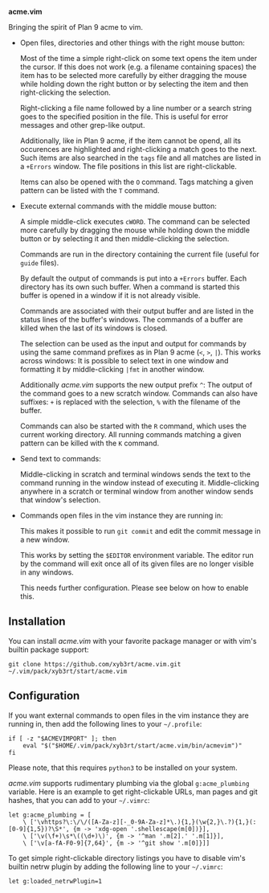 **acme.vim**

Bringing the spirit of Plan 9 acme to vim.

* Open files, directories and other things with the right mouse button:

	Most of the time a simple right-click on some text opens the item under
	the cursor. If this does not work (e.g. a filename containing spaces)
	the item has to be selected more carefully by either dragging the mouse
	while holding down the right button or by selecting the item and then
	right-clicking the selection.

	Right-clicking a file name followed by a line number or a search string
	goes to the specified position in the file. This is useful for error
	messages and other grep-like output.

	Additionally, like in Plan 9 acme, if the item cannot be opend, all its
	occurences are highlighted and right-clicking a match goes to the next.
	Such items are also searched in the `tags` file and all matches are
	listed in a `+Errors` window. The file positions in this list are
	right-clickable.

	Items can also be opened with the `O` command. Tags matching a given
	pattern can be listed with the `T` command.

* Execute external commands with the middle mouse button:

	A simple middle-click executes `cWORD`. The command can be selected
	more carefully by dragging the mouse while holding down the middle
	button or by selecting it and then middle-clicking the selection.

	Commands are run in the directory containing the current file (useful
	for `guide` files).

	By default the output of commands is put into a `+Errors` buffer.
	Each directory has its own such buffer. When a command is started this
	buffer is opened in a window if it is not already visible.

	Commands are associated with their output buffer and are listed in the
	status lines of the buffer's windows. The commands of a buffer are
	killed when the last of its windows is closed.

	The selection can be used as the input and output for commands by using
	the same command prefixes as in Plan 9 acme (`<`, `>`, `|`). This works
	across windows: It is possible to select text in one window and
	formatting it by middle-clicking `|fmt` in another window.

	Additionally *acme.vim* supports the new output prefix `^`: The output
	of the command goes to a new scratch window. Commands can also have
	suffixes: `+` is replaced with the selection, `%` with the filename of
	the buffer.

	Commands can also be started with the `R` command, which uses the
	current working directory. All running commands matching a given
	pattern can be killed with the `K` command.

* Send text to commands:

	Middle-clicking in scratch and terminal windows sends the text to the
	command running in the window instead of executing it. Middle-clicking
	anywhere in a scratch or terminal window from another window sends that
	window's selection.

* Commands open files in the vim instance they are running in:

	This makes it possible to run `git commit` and edit the commit message
	in a new window.

	This works by setting the `$EDITOR` environment variable. The editor
	run by the command will exit once all of its given files are no longer
	visible in any windows.

	This needs further configuration. Please see below on how to enable
	this.


Installation
------------

You can install *acme.vim* with your favorite package manager or with vim's
builtin package support:

```
git clone https://github.com/xyb3rt/acme.vim.git ~/.vim/pack/xyb3rt/start/acme.vim
```


Configuration
-------------

If you want external commands to open files in the vim instance they are
running in, then add the following lines to your `~/.profile`:

```
if [ -z "$ACMEVIMPORT" ]; then
	eval "$("$HOME/.vim/pack/xyb3rt/start/acme.vim/bin/acmevim")"
fi
```

Please note, that this requires `python3` to be installed on your system.

*acme.vim* supports rudimentary plumbing via the global `g:acme_plumbing`
variable. Here is an example to get right-clickable URLs, man pages and git
hashes, that you can add to your `~/.vimrc`:

```
let g:acme_plumbing = [
	\ ['\vhttps?\:\/\/([A-Za-z][-_0-9A-Za-z]*\.){1,}(\w{2,}\.?){1,}(:[0-9]{1,5})?\S*', {m -> 'xdg-open '.shellescape(m[0])}],
	\ ['\v(\f+)\s*\((\d+)\)', {m -> '^man '.m[2].' '.m[1]}],
	\ ['\v[a-fA-F0-9]{7,64}', {m -> '^git show '.m[0]}]]
```

To get simple right-clickable directory listings you have to disable vim's
builtin netrw plugin by adding the following line to your `~/.vimrc`:

```
let g:loaded_netrwPlugin=1
```
